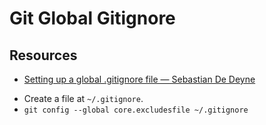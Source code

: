 # Git Global Gitignore

Resources
---

- [Setting up a global .gitignore file — Sebastian De Deyne][1]

<!-- Links -->
[1]: https://sebastiandedeyne.com/setting-up-a-global-gitignore-file/

<!-- Links end -->


 - Create a file at `~/.gitignore`.
 - `git config --global core.excludesfile ~/.gitignore`
